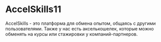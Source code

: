 # AccelSkills11
AccelSkills - это платформа для обмена опытом, общаясь с другими пользователями. Также у нас есть акселькошелек, которые можно обменять на курсы или стажировки у компаний-партнеров.
